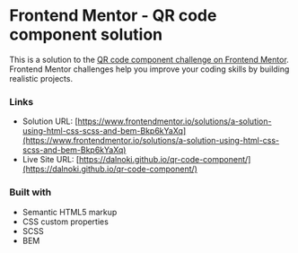 # Frontend Mentor - QR code component solution

This is a solution to the [QR code component challenge on Frontend Mentor](https://www.frontendmentor.io/challenges/qr-code-component-iux_sIO_H). Frontend Mentor challenges help you improve your coding skills by building realistic projects.


### Links

- Solution URL: [https://www.frontendmentor.io/solutions/a-solution-using-html-css-scss-and-bem-Bkp6kYaXq](https://www.frontendmentor.io/solutions/a-solution-using-html-css-scss-and-bem-Bkp6kYaXq)
- Live Site URL: [https://dalnoki.github.io/qr-code-component/](https://dalnoki.github.io/qr-code-component/)

### Built with

- Semantic HTML5 markup
- CSS custom properties
- SCSS
- BEM
